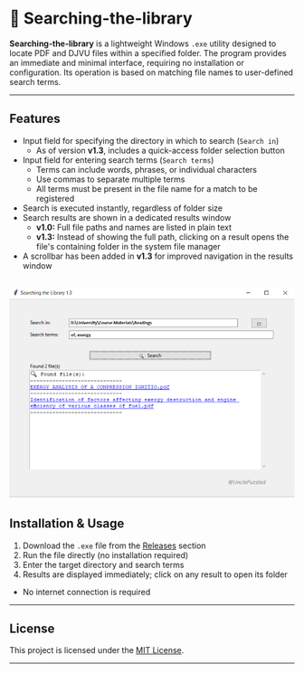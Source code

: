 # 🔎 Searching-the-library

**Searching-the-library** is a lightweight Windows `.exe` utility designed to locate PDF and DJVU files within a specified folder. The program provides an immediate and minimal interface, requiring no installation or configuration. Its operation is based on matching file names to user-defined search terms.

---

## Features

- Input field for specifying the directory in which to search (`Search in`)
  - As of version **v1.3**, includes a quick-access folder selection button
- Input field for entering search terms (`Search terms`)
  - Terms can include words, phrases, or individual characters
  - Use commas to separate multiple terms
  - All terms must be present in the file name for a match to be registered
- Search is executed instantly, regardless of folder size
- Search results are shown in a dedicated results window
  - **v1.0:** Full file paths and names are listed in plain text
  - **v1.3:** Instead of showing the full path, clicking on a result opens the file's containing folder in the system file manager
- A scrollbar has been added in **v1.3** for improved navigation in the results window


![v1.3.0 interface](images/1.3.0.png)
---

## Installation & Usage

1. Download the `.exe` file from the [Releases](https://github.com/UnclePuzzled/Searching-the-library/releases) section
2. Run the file directly (no installation required)
3. Enter the target directory and search terms
4. Results are displayed immediately; click on any result to open its folder

- No internet connection is required

---

## License

This project is licensed under the [MIT License](LICENSE).

---

